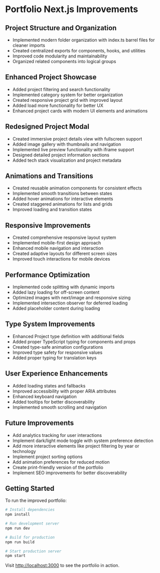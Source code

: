 # Portfolio Next.js Improvements

## Project Structure and Organization
- Implemented modern folder organization with index.ts barrel files for cleaner imports
- Created centralized exports for components, hooks, and utilities
- Improved code modularity and maintainability
- Organized related components into logical groups

## Enhanced Project Showcase
- Added project filtering and search functionality
- Implemented category system for better organization
- Created responsive project grid with improved layout
- Added load more functionality for better UX
- Enhanced project cards with modern UI elements and animations

## Redesigned Project Modal
- Created immersive project details view with fullscreen support
- Added image gallery with thumbnails and navigation
- Implemented live preview functionality with iframe support
- Designed detailed project information sections
- Added tech stack visualization and project metadata

## Animations and Transitions
- Created reusable animation components for consistent effects
- Implemented smooth transitions between states
- Added hover animations for interactive elements
- Created staggered animations for lists and grids
- Improved loading and transition states

## Responsive Improvements
- Created comprehensive responsive layout system
- Implemented mobile-first design approach
- Enhanced mobile navigation and interaction
- Created adaptive layouts for different screen sizes
- Improved touch interactions for mobile devices

## Performance Optimization
- Implemented code splitting with dynamic imports
- Added lazy loading for off-screen content
- Optimized images with next/image and responsive sizing
- Implemented intersection observer for deferred loading
- Added placeholder content during loading

## Type System Improvements
- Enhanced Project type definition with additional fields
- Added proper TypeScript typing for components and props
- Created type-safe animation configurations
- Improved type safety for responsive values
- Added proper typing for translation keys

## User Experience Enhancements
- Added loading states and fallbacks
- Improved accessibility with proper ARIA attributes
- Enhanced keyboard navigation
- Added tooltips for better discoverability
- Implemented smooth scrolling and navigation

## Future Improvements
- Add analytics tracking for user interactions
- Implement dark/light mode toggle with system preference detection
- Add more interactive elements like project filtering by year or technology
- Implement project sorting options
- Add animation preferences for reduced motion
- Create print-friendly version of the portfolio
- Implement SEO improvements for better discoverability

## Getting Started
To run the improved portfolio:

```bash
# Install dependencies
npm install

# Run development server
npm run dev

# Build for production
npm run build

# Start production server
npm start
```

Visit [http://localhost:3000](http://localhost:3000) to see the portfolio in action.
